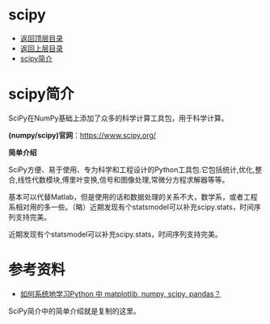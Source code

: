 # scipy

* [返回顶层目录](../../SUMMARY.md#目录)
* [返回上层目录](python.md#python)
* [scipy简介](#scipy简介)

# scipy简介

SciPy在NumPy基础上添加了众多的科学计算工具包，用于科学计算。

**(numpy/scipy)官网**：https://www.scipy.org/

**简单介绍**

SciPy方便、易于使用、专为科学和工程设计的Python工具包.它包括统计,优化,整合,线性代数模块,傅里叶变换,信号和图像处理,常微分方程求解器等等。

基本可以代替Matlab，但是使用的话和数据处理的关系不大，数学系，或者工程系相对用的多一些。（略）近期发现有个statsmodel可以补充scipy.stats，时间序列支持完美。

近期发现有个statsmodel可以补充scipy.stats，时间序列支持完美。

















# 参考资料

- [如何系统地学习Python 中 matplotlib, numpy, scipy, pandas？](https://www.zhihu.com/question/37180159)

SciPy简介中的简单介绍就是复制的这里。